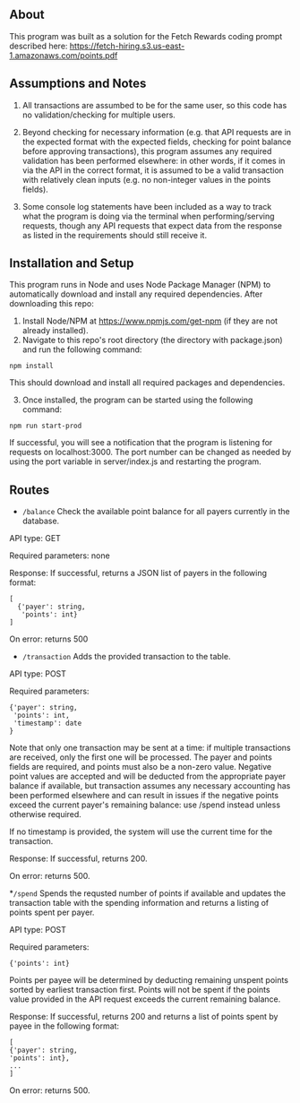 ## About

This program was built as a solution for the Fetch Rewards coding prompt described here: https://fetch-hiring.s3.us-east-1.amazonaws.com/points.pdf

## Assumptions and Notes

1. All transactions are assumbed to be for the same user, so this code has no validation/checking for multiple users.

2. Beyond checking for necessary information (e.g. that API requests are in the expected format with the expected fields, checking for point balance before approving transactions), this program assumes any required validation has been performed elsewhere: in other words, if it comes in via the API in the correct format, it is assumed to be a valid transaction with relatively clean inputs (e.g. no non-integer values in the points fields).

3. Some console log statements have been included as a way to track what the program is doing via the terminal when performing/serving requests, though any API requests that expect data from the response as listed in the requirements should still receive it.

## Installation and Setup
This program runs in Node and uses Node Package Manager (NPM) to automatically download and install any required dependencies.  After downloading this repo:

1. Install Node/NPM at https://www.npmjs.com/get-npm (if they are not already installed).
2. Navigate to this repo's root directory (the directory with package.json) and run the following command:

```
npm install
```

This should download and install all required packages and dependencies.

3. Once installed, the program can be started using the following command:

```
npm run start-prod
```

If successful, you will see a notification that the program is listening for requests on localhost:3000.  The port number can be changed as needed by using the port variable in server/index.js and restarting the program.

## Routes

* ```/balance```
Check the  available point balance for all payers currently in the database.

API type: GET

Required parameters: none

Response: If successful, returns a JSON list of payers in the following format:

```
[
  {'payer': string,
   'points': int}
]
```
On error: returns 500

* ```/transaction```
Adds the provided transaction to the table.

API type: POST

Required parameters:
```
{'payer': string,
 'points': int,
 'timestamp': date
}
```

Note that only one transaction may be sent at a time: if multiple transactions are received, only the first one will be processed.  The payer and points fields are required, and points must also be a non-zero value.  Negative point values are accepted and will be deducted from the appropriate payer balance if available, but transaction assumes any necessary accounting has been performed elsewhere and can result in issues if the negative points exceed the current payer's remaining balance: use /spend instead unless otherwise required.

If no timestamp is provided, the system will use the current time for the transaction.

Response: If successful, returns 200.

On error: returns 500.

*```/spend```
Spends the requsted number of points if available and updates the transaction table with the spending information and returns a listing of points spent per payer.

API type: POST

Required parameters:
```
{'points': int}
```

Points per payee will be determined by deducting remaining unspent points sorted by earliest transaction first.  Points will not be spent if the points value provided in the API request exceeds the current remaining balance.

Response: If successful, returns 200 and returns a list of points spent by payee in the following format:
```
[
{'payer': string,
'points': int},
...
]
```

On error: returns 500.